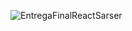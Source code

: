 

![EntregaFinalReactSarser](https://github.com/Tute735/EntregaFinalreactSarser/assets/121701143/0fdd791d-25b5-4f84-93da-2a655041d5ef)
